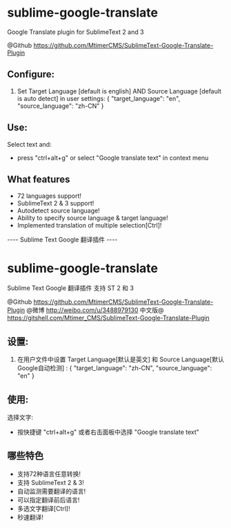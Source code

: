 sublime-google-translate
========================
Google Translate plugin for SublimeText 2 and 3

@Github https://github.com/MtimerCMS/SublimeText-Google-Translate-Plugin

Configure:
---------------
1. Set Target Language [default is english] AND Source Language [default is auto detect] in user settings:
{
    "target_language": "en",
    "source_language": "zh-CN"
}

Use:
---------------
Select text and:
- press "ctrl+alt+g" or select "Google translate text" in context menu

What features
--------------------------
- 72 languages support!
- SublimeText 2 & 3 support!
- Autodetect source language!
- Ability to specify source language & target language!
- Implemented translation of multiple selection[Ctrl]!



---- Sublime Text Google 翻译插件 ----

sublime-google-translate
========================
Sublime Text Google 翻译插件 支持 ST 2 和 3

@Github https://github.com/MtimerCMS/SublimeText-Google-Translate-Plugin
@微博 http://weibo.com/u/3488979130
中文版@ https://gitshell.com/Mtimer_CMS/SublimeText-Google-Translate-Plugin


设置:
---------------
1. 在用户文件中设置 Target Language[默认是英文] 和 Source Language[默认Google自动检测] :
{
    "target_language": "zh-CN",
    "source_language": "en"
}

使用:
---------------
选择文字:
- 按快捷键 "ctrl+alt+g" 或者右击面板中选择 "Google translate text"

哪些特色
--------------------------
- 支持72种语言任意转换!
- 支持 SublimeText 2 & 3!
- 自动监测需要翻译的语言!
- 可以指定翻译前后语言!
- 多选文字翻译[Ctrl]!
- 秒速翻译!